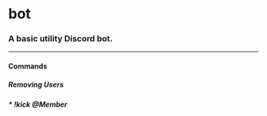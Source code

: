# bot

### A basic utility Discord bot.
____


#### Commands

##### Removing Users
##### * !kick @Member

